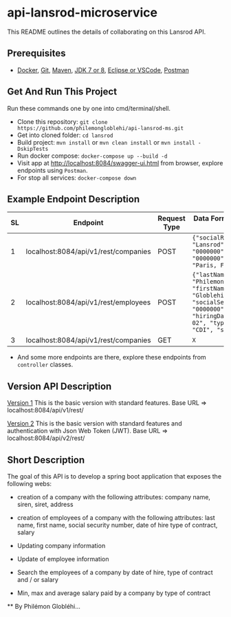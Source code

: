 # api-lansrod-microservice
This README outlines the details of collaborating on this Lansrod API.

## Prerequisites
* [Docker](https://www.docker.com/), [Git](https://git-scm.com/), [Maven](https://maven.apache.org/), [JDK 7 or 8](https://docs.oracle.com/javase/8/docs/technotes/guides/install/install_overview.html), [Eclipse or VSCode](), [Postman](https://www.postman.com/downloads/)

## Get And Run This Project
Run these commands one by one into cmd/terminal/shell.
* Clone this repository: `git clone https://github.com/philemongloblehi/api-lansrod-ms.git`
* Get into cloned folder: `cd lansrod`
* Build project: `mvn install` or `mvn clean install` or  `mvn install -DskipTests`
* Run docker compose: `docker-compose up --build -d`
* Visit app at [http://localhost:8084/swagger-ui.html](http://localhost:8084/swagger-ui.html) from browser, explore endpoints using `Postman`.
* For stop all services: `docker-compose down`

## Example Endpoint Description

| SL 	| Endpoint                                    	| Request Type 	| Data Format in Request Body                                                                                                                                                                                                                        	|
|----	|---------------------------------------------	|--------------	|----------------------------------------------------------------------------------------------------------------------------------------------------------------------------------------------------------------------------------------------------	|
| 1  	| localhost:8084/api/v1/rest/companies         	| POST         	|  ``` {"socialReason": "Lansrod", "siren": "0000000", "siret": "0000000", "address": "Paris, France"} ```                                              	|
| 2  	| localhost:8084/api/v1/rest/employees         	| POST         	|  ``` {"lastName": "Philemon", "firstName": "Globlehi", "socialSecurityNumber": "0000000", "hiringDate": "2021-04-02", "typeOfContract": "CDI", "salary": 6000} ```                                              	|
| 3  	| localhost:8084/api/v1/rest/companies         	| GET          	| ``` X ```                                                                                                                                                                                                                                          	|

* And some more endpoints are there, explore these endpoints from `controller` classes.

## Version API Description
[Version 1](https://github.com/philemongloblehi/api-lansrod-ms/releases/tag/1.0)
This is the basic version with standard features.
Base URL => localhost:8084/api/v1/rest/

[Version 2](https://github.com/philemongloblehi/api-lansrod-ms/releases/tag/2.0)
This is the basic version with standard features and authentication with Json Web Token (JWT).
Base URL => localhost:8084/api/v2/rest/


## Short Description
The goal of this API is to develop a spring boot application that exposes the following webs:

- creation of a company with the following attributes:
company name, siren, siret, address

- creation of employees of a company with the following attributes:
last name, first name, social security number, date of hire
type of contract, salary

- Updating company information
- Update of employee information
- Search the employees of a company by date of hire, type of contract and / or salary
- Min, max and average salary paid by a company by type of contract




** By Philémon Globléhi...
